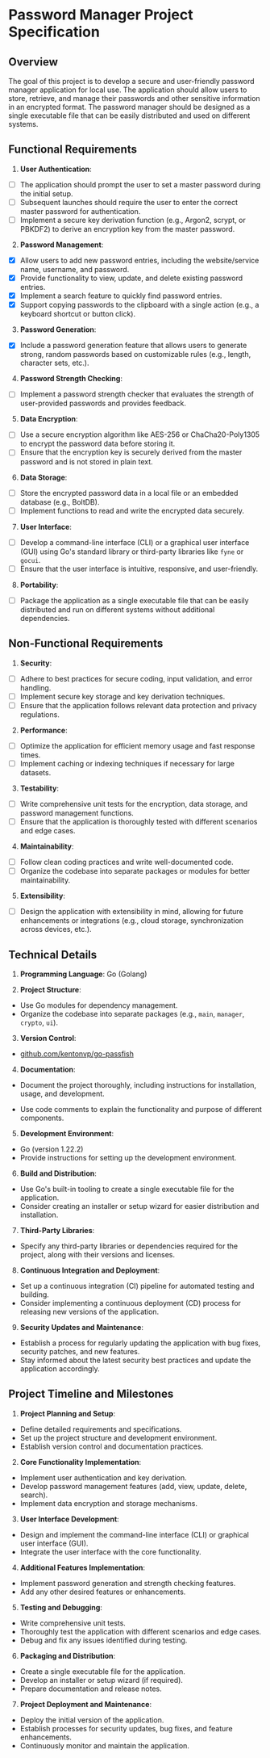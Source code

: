 # Password Manager Project Specification

## Overview

The goal of this project is to develop a secure and user-friendly password manager application for local use. The application should allow users to store, retrieve, and manage their passwords and other sensitive information in an encrypted format. The password manager should be designed as a single executable file that can be easily distributed and used on different systems.

## Functional Requirements

1. **User Authentication**:

- [ ] The application should prompt the user to set a master password during the initial setup.
- [ ] Subsequent launches should require the user to enter the correct master password for authentication.
- [ ] Implement a secure key derivation function (e.g., Argon2, scrypt, or PBKDF2) to derive an encryption key from the master password.

2. **Password Management**:

- [x] Allow users to add new password entries, including the website/service name, username, and password.
- [x] Provide functionality to view, update, and delete existing password entries.
- [x] Implement a search feature to quickly find password entries.
- [x] Support copying passwords to the clipboard with a single action (e.g., a keyboard shortcut or button click).

3. **Password Generation**:

- [x] Include a password generation feature that allows users to generate strong, random passwords based on customizable rules (e.g., length, character sets, etc.).

4. **Password Strength Checking**:

- [ ] Implement a password strength checker that evaluates the strength of user-provided passwords and provides feedback.

5. **Data Encryption**:

- [ ] Use a secure encryption algorithm like AES-256 or ChaCha20-Poly1305 to encrypt the password data before storing it.
- [ ] Ensure that the encryption key is securely derived from the master password and is not stored in plain text.

6. **Data Storage**:

- [ ] Store the encrypted password data in a local file or an embedded database (e.g., BoltDB).
- [ ] Implement functions to read and write the encrypted data securely.

7. **User Interface**:

- [ ] Develop a command-line interface (CLI) or a graphical user interface (GUI) using Go's standard library or third-party libraries like `fyne` or `gocui`.
- [ ] Ensure that the user interface is intuitive, responsive, and user-friendly.

8. **Portability**:

- [ ] Package the application as a single executable file that can be easily distributed and run on different systems without additional dependencies.

## Non-Functional Requirements

1. **Security**:

- [ ] Adhere to best practices for secure coding, input validation, and error handling.
- [ ] Implement secure key storage and key derivation techniques.
- [ ] Ensure that the application follows relevant data protection and privacy regulations.

2. **Performance**:

- [ ] Optimize the application for efficient memory usage and fast response times.
- [ ] Implement caching or indexing techniques if necessary for large datasets.

3. **Testability**:

- [ ] Write comprehensive unit tests for the encryption, data storage, and password management functions.
- [ ] Ensure that the application is thoroughly tested with different scenarios and edge cases.

4. **Maintainability**:

- [ ] Follow clean coding practices and write well-documented code.
- [ ] Organize the codebase into separate packages or modules for better maintainability.

5. **Extensibility**:

- [ ] Design the application with extensibility in mind, allowing for future enhancements or integrations (e.g., cloud storage, synchronization across devices, etc.).

## Technical Details

1. **Programming Language**: Go (Golang)

2. **Project Structure**:

- Use Go modules for dependency management.
- Organize the codebase into separate packages (e.g., `main`, `manager`, `crypto`, `ui`).

3. **Version Control**:

- [github.com/kentonvp/go-passfish](github.com/kentonvp/go-passfish)

4. **Documentation**:

- Document the project thoroughly, including instructions for installation, usage, and development.

- Use code comments to explain the functionality and purpose of different components.

5. **Development Environment**:

- Go (version 1.22.2)
- Provide instructions for setting up the development environment.

6. **Build and Distribution**:

- Use Go's built-in tooling to create a single executable file for the application.
- Consider creating an installer or setup wizard for easier distribution and installation.

7. **Third-Party Libraries**:

- Specify any third-party libraries or dependencies required for the project, along with their versions and licenses.

8. **Continuous Integration and Deployment**:

- Set up a continuous integration (CI) pipeline for automated testing and building.
- Consider implementing a continuous deployment (CD) process for releasing new versions of the application.

9. **Security Updates and Maintenance**:

- Establish a process for regularly updating the application with bug fixes, security patches, and new features.
- Stay informed about the latest security best practices and update the application accordingly.

## Project Timeline and Milestones

1. **Project Planning and Setup**:

- Define detailed requirements and specifications.
- Set up the project structure and development environment.
- Establish version control and documentation practices.

2. **Core Functionality Implementation**:

- Implement user authentication and key derivation.
- Develop password management features (add, view, update, delete, search).
- Implement data encryption and storage mechanisms.

3. **User Interface Development**:

- Design and implement the command-line interface (CLI) or graphical user interface (GUI).
- Integrate the user interface with the core functionality.

4. **Additional Features Implementation**:

- Implement password generation and strength checking features.
- Add any other desired features or enhancements.

5. **Testing and Debugging**:

- Write comprehensive unit tests.
- Thoroughly test the application with different scenarios and edge cases.
- Debug and fix any issues identified during testing.

6. **Packaging and Distribution**:

- Create a single executable file for the application.
- Develop an installer or setup wizard (if required).
- Prepare documentation and release notes.

7. **Project Deployment and Maintenance**:

- Deploy the initial version of the application.
- Establish processes for security updates, bug fixes, and feature enhancements.
- Continuously monitor and maintain the application.
